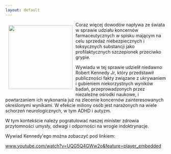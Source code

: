 ```yaml
---
layout: default
---
```


<p><img src="{{site.baseurl}}\articles\pictures\465.vaccinekennedy.jpg" align="left" style="margin: 10px 10px" width="200"><!--0-->
Coraz więcej dowodów napływa ze świata w sprawie udziału koncernów farmaceutycznych w spisku mającym na celu sprzedaż niebezpiecznych i toksycznych substancji jako profilaktycznych szczepionek przeciwko grypie.</p><p></p><p>Wywiadu w tej sprawie udzielił niedawno Robert Kennedy Jr, który przedstawił publiczności fakty związane z ukrywaniem i gubieniem niekorzystnych wyników badań, przeprowadzonych przez niezależne ośrodki naukowe, i powtarzaniem ich wykonania już na zlecenie koncernów zainteresowanych określonymi wynikami. W efekcie miliony osób jest narażonych na wiele schorzeń neurologicznych, w tym ADHD i autyzm.</p><p></p><p>W tym kontekście należy pogratulować naszej minister zdrowia przytomności umysły, odwagi i odporności na wrogie indoktrynacje.</p><p></p><p>Wywiad Kennedy'ego można zobaczyć pod linkiem:</p><p><a href="http://www.youtube.com/watch?v=UQG5Q4GWw2o&amp;feature=player_embedded" title="wywiad" target="">www.youtube.com/watch?v=UQG5Q4GWw2o&amp;feature=player_embedded</a></p><p></p>